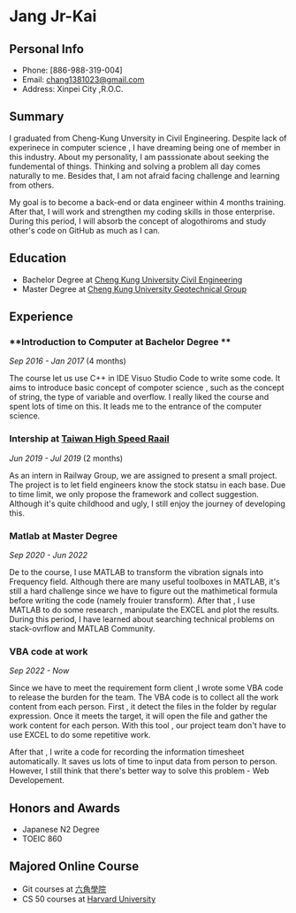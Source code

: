Jang Jr-Kai
=============

Personal Info
-----------------------
- Phone: [886-988-319-004]
- Email: <chang1381023@gmail.com>
- Address: Xinpei City ,R.O.C.

Summary
-------
I graduated from Cheng-Kung Unversity in Civil Engineering. Despite lack of experinece in computer science , I have dreaming being one of member in this industry. About my personality, I am passsionate about seeking the fundemental of things. Thinking and solving a problem all day comes naturally to me. Besides that, I am not afraid facing challenge and learning from others.

My goal is to become a back-end or data engineer within 4 months training. After that, I will work and strengthen my coding skills in those enterprise. During this period, I will absorb the concept of alogothiroms and study other's code on GitHub as much as I can.

Education
-------
* Bachelor Degree at [Cheng Kung University Civil Engineering ](http://www.civil.ncku.edu.tw/)
* Master Degree at [Cheng Kung University Geotechnical Group](http://www.civil.ncku.edu.tw/)


Experience
----------

### **Introduction to Computer at Bachelor Degree **

*Sep 2016 - Jan 2017* (4 months)

The course let us use C++ in IDE Visuo Studio Code to write some code. It aims to introduce basic concept of compoter science , such as the concept of string, the type of variable and overflow. I really liked the course and spent lots of time on this. It leads me to the entrance of the computer science. 

### **Intership** at [Taiwan High Speed Raail](https://en.thsrc.com.tw/corp/governance)

*Jun 2019 - Jul 2019* (2 months)

As an intern in Railway Group, we are assigned to present a small project. The project is to let field engineers know the stock statsu in each base. Due to time limit, we only propose the framework and collect suggestion. Although it's quite childhood and ugly, I still enjoy the journey of developing this. 

### **Matlab at Master Degree**

*Sep 2020 -  Jun 2022* 

De to the course, I use MATLAB to transform the vibration signals into Frequency field. Although there are many useful toolboxes in MATLAB, it's still a hard challenge since we have to figure out the mathimetical formula before writing the code (namely frouier transform). After that , I use MATLAB to do some research , manipulate the EXCEL and plot the results. During this period, I have learned about searching technical problems on stack-ovrflow and MATLAB Community.

### **VBA code at work**

*Sep 2022 -  Now* 

Since we have to meet the requirement form client ,I wrote some VBA code to release the burden for the team. The VBA code is to collect all the work content from each person. First , it detect the files in the folder by regular expression. Once it meets the target, it will open the file and gather the work content for each person. With this tool , our project team don't have to use EXCEL to do some repetitive work. 

After that , I write a code for recording the information timesheet automatically. It saves us lots of time to input data from person to person. However, I still think that there's better way to solve this problem - Web Developement. 

Honors and Awards
------------------
* Japanese N2 Degree
* TOEIC 860 

Majored Online Course
------------------
* Git courses at [六角學院](https://www.youtube.com/watch?v=PNEM7CH3ZAg&list=PLYrA-SsMvTPOZeB6DHvB0ewl3miMf-2tj)
* CS 50 courses at [Harvard University](https://www.youtube.com/watch?v=IDDmrzzB14M&t=6303s)




